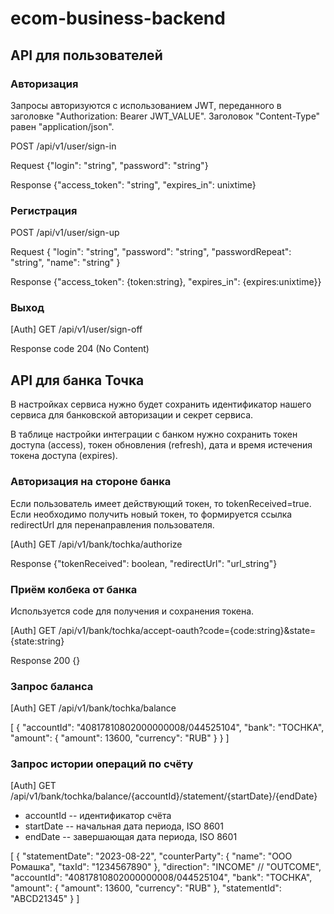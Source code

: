 # ecom-business-backend

## API для пользователей

### Авторизация

Запросы авторизуются с использованием JWT, переданного в заголовке "Authorization: Bearer JWT_VALUE". Заголовок "Content-Type" равен "application/json".

POST /api/v1/user/sign-in

Request {"login": "string", "password": "string"} 

Response {"access_token": "string", "expires_in": unixtime}

### Регистрация

POST /api/v1/user/sign-up

Request {
  "login": "string", 
  "password": "string", 
  "passwordRepeat": "string", 
  "name": "string"
} 

Response {"access_token": {token:string}, "expires_in": {expires:unixtime}}

### Выход

[Auth] GET /api/v1/user/sign-off

Response code 204 (No Content)

## API для банка Точка

В настройках сервиса нужно будет сохранить идентификатор нашего сервиса для банковской авторизации и секрет сервиса.

В таблице настройки интеграции с банком нужно сохранить токен доступа (access), токен обновления (refresh), дата и время истечения токена доступа (expires).

### Авторизация на стороне банка

Если пользователь имеет действующий токен, то tokenReceived=true. Если необходимо получить новый токен, то формируется ссылка redirectUrl для перенаправления пользователя.

[Auth] GET /api/v1/bank/tochka/authorize

Response {"tokenReceived": boolean, "redirectUrl": "url_string"}

### Приём колбека от банка

Используется code для получения и сохранения токена.

[Auth] GET /api/v1/bank/tochka/accept-oauth?code={code:string}&state={state:string}

Response 200 {}

### Запрос баланса

[Auth] GET /api/v1/bank/tochka/balance

[
  {
    "accountId": "40817810802000000008/044525104",
    "bank": "TOCHKA",
    "amount": {
      "amount": 13600,
      "currency": "RUB"
    }
  }
]

### Запрос истории операций по счёту

[Auth] GET /api/v1/bank/tochka/balance/{accountId}/statement/{startDate}/{endDate}

* accountId -- идентификатор счёта
* startDate -- начальная дата периода, ISO 8601
* endDate -- завершающая дата периода, ISO 8601

[
  {
    "statementDate": "2023-08-22",
    "counterParty": {
      "name": "ООО Ромашка",
      "taxId": "1234567890"
    },
    "direction": "INCOME" // "OUTCOME",
    "accountId": "40817810802000000008/044525104",
    "bank": "TOCHKA",
    "amount": {
      "amount": 13600,
      "currency": "RUB"
    },
    "statementId": "ABCD21345"
  }
]
